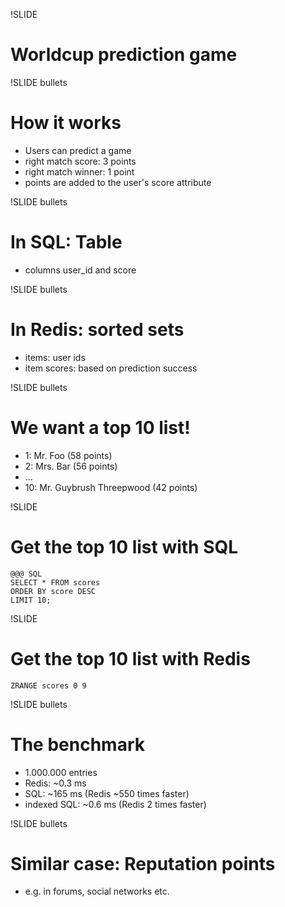 !SLIDE
# Worldcup prediction game #

!SLIDE bullets
# How it works #
* Users can predict a game
* right match score: 3 points
* right match winner: 1 point
* points are added to the user's score attribute

!SLIDE bullets
# In SQL: Table #
* columns user\_id and score

!SLIDE bullets
# In Redis: sorted sets #
* items: user ids
* item scores: based on prediction success

!SLIDE bullets
# We want a top 10 list! #
* 1: Mr. Foo (58 points)
* 2: Mrs. Bar (56 points)
* ...
* 10: Mr. Guybrush Threepwood (42 points)

!SLIDE
# Get the top 10 list with SQL #
    @@@ SQL
    SELECT * FROM scores
    ORDER BY score DESC
    LIMIT 10;

!SLIDE
# Get the top 10 list with Redis #
    ZRANGE scores 0 9

!SLIDE bullets
# The benchmark #
* 1.000.000 entries
* Redis: ~0.3 ms
* SQL: ~165 ms (Redis ~550 times faster)
* indexed SQL: ~0.6 ms (Redis 2 times faster)

!SLIDE bullets
# Similar case: Reputation points #
* e.g. in forums, social networks etc.

